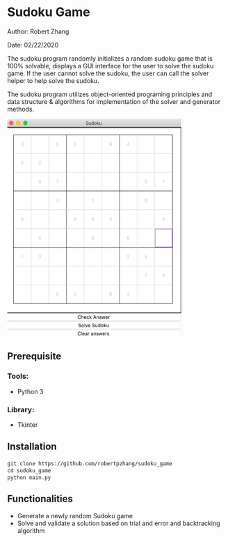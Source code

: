 # Sudoku Game
Author: Robert Zhang 

Date: 02/22/2020 

The sudoku program randomly initializes a random sudoku game that is 100% solvable, displays a GUI interface for the user to solve the sudoku game. If the user cannot solve the sudoku, the user can call the solver helper to help solve the sudoku.

The sudoku program utilizes object-oriented programing principles and data structure & algorithms for implementation of the solver and generator methods.

<img src="gui_demo.png" width="400" height="500">

## Prerequisite
### Tools:
- Python 3
### Library:
- Tkinter

## Installation
```
git clone https://github.com/robertpzhang/sudoku_game
cd sudoku_game
python main.py
```

## Functionalities

- Generate a newly random Sudoku game
- Solve and validate a solution based on trial and error and backtracking algorithm

